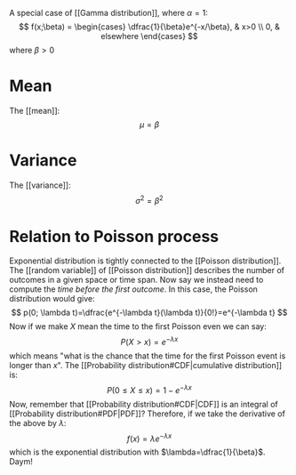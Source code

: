 A special case of [[Gamma distribution]], where $\alpha=1$:
$$
f(x;\beta) = \begin{cases}
\dfrac{1}{\beta}e^{-x/\beta}, & x>0 \\
0, & elsewhere
\end{cases}
$$
where $\beta>0$
# Mean
The [[mean]]:
$$
\mu = \beta
$$
# Variance
The [[variance]]:
$$
\sigma^{2} = \beta^{2}
$$
# Relation to Poisson process
Exponential distribution is tightly connected to the [[Poisson distribution]]. The [[random variable]] of [[Poisson distribution]] describes the number of outcomes in a given space or time span. Now say we instead need to compute the *time before the first outcome*. In this case, the Poisson distribution would give:
$$
p(0; \lambda t)=\dfrac{e^{-\lambda t}(\lambda t)}{0!}=e^{-\lambda t}
$$
Now if we make $X$ mean the time to the first Poisson even we can say:
$$
P(X>x)=e^{-\lambda x}
$$
which means "what is the chance that the time for the first Poisson event is longer than $x$". The [[Probability distribution#CDF|cumulative distribution]] is:
$$
P(0\leq X\leq x) = 1-e^{-\lambda x}
$$
Now, remember that [[Probability distribution#CDF|CDF]] is an integral of [[Probability distribution#PDF|PDF]]? Therefore, if we take the derivative of the above by $\lambda$:
$$
f(x)=\lambda e^{-\lambda x}
$$
which is the exponential distribution with $\lambda=\dfrac{1}{\beta}$. Daym!
